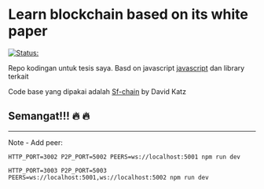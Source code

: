 # Learn blockchain based on its white paper 
[![Status:](https://img.shields.io/badge/Status--tutorial-Done-green.svg)](#Done)

Repo kodingan untuk tesis saya. Basd on javascript [javascript](https://developer.mozilla.org/en-US/docs/Web/JavaScript) dan library terkait

Code base yang dipakai adalah [Sf-chain](https://github.com/15Dkatz/sf-chain) by David Katz

## Semangat!!! :fire: :fire:

---

Note - Add peer:

```HTTP_PORT=3002 P2P_PORT=5002 PEERS=ws://localhost:5001 npm run dev```

```HTTP_PORT=3003 P2P_PORT=5003 PEERS=ws://localhost:5001,ws://localhost:5002 npm run dev```